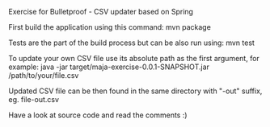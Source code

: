 Exercise for Bulletproof - CSV updater based on Spring

First build the application using this command:
mvn package

Tests are the part of the build process but can be also run using:
mvn test

To update your own CSV file use its absolute path as the first argument, for example:
java -jar target/maja-exercise-0.0.1-SNAPSHOT.jar /path/to/your/file.csv

Updated CSV file can be then found in the same directory with "-out" suffix, eg. file-out.csv

Have a look at source code and read the comments :)